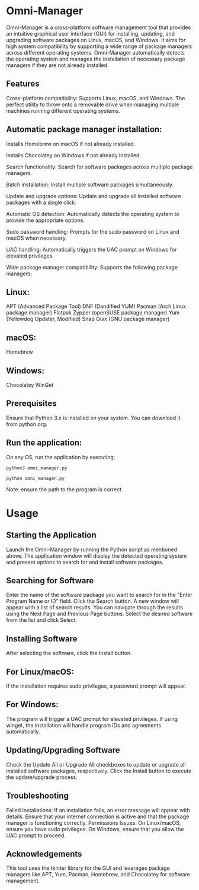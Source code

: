 # Omni-Manager
Omni-Manager is a cross-platform software management tool that provides an intuitive graphical user interface (GUI) for installing, updating, and upgrading software packages on Linux, macOS, and Windows. It aims for high system compatibility by supporting a wide range of package managers across different operating systems. Omni-Manager automatically detects the operating system and manages the installation of necessary package managers if they are not already installed.

## Features
Cross-platform compatibility: Supports Linux, macOS, and Windows. The perfect utility to throw onto a removable drive when managing multiple machines running different operating systems.

## Automatic package manager installation:

Installs Homebrew on macOS if not already installed.

Installs Chocolatey on Windows if not already installed.

Search functionality: Search for software packages across multiple package managers.

Batch installation: Install multiple software packages simultaneously.

Update and upgrade options: Update and upgrade all installed software packages with a single click.

Automatic OS detection: Automatically detects the operating system to provide the appropriate options.

Sudo password handling: Prompts for the sudo password on Linux and macOS when necessary.

UAC handling: Automatically triggers the UAC prompt on Windows for elevated privileges.

Wide package manager compatibility: Supports the following package managers:

## Linux:
APT (Advanced Package Tool)
DNF (Dandified YUM)
Pacman (Arch Linux package manager)
Flatpak
Zypper (openSUSE package manager)
Yum (Yellowdog Updater, Modified)
Snap
Guix (GNU package manager)

## macOS:
Homebrew

## Windows:
Chocolatey
WinGet

## Prerequisites
Ensure that Python 3.x is installed on your system. You can download it from python.org.

## Run the application:
On any OS, run the application by executing:

`python3 omni_manager.py`

`python omni_manager.py`

Note: ensure the path to the program is correct

# Usage

## Starting the Application

Launch the Omni-Manager by running the Python script as mentioned above.
The application window will display the detected operating system and present options to search for and install software packages.

## Searching for Software

Enter the name of the software package you want to search for in the "Enter Program Name or ID" field.
Click the Search button.
A new window will appear with a list of search results. You can navigate through the results using the Next Page and Previous Page buttons.
Select the desired software from the list and click Select.

## Installing Software

After selecting the software, click the Install button.

## For Linux/macOS:
If the installation requires sudo privileges, a password prompt will appear.

## For Windows:
The program will trigger a UAC prompt for elevated privileges.
If using winget, the installation will handle program IDs and agreements automatically.

## Updating/Upgrading Software
Check the Update All or Upgrade All checkboxes to update or upgrade all installed software packages, respectively.
Click the Install button to execute the update/upgrade process.

## Troubleshooting
Failed Installations: If an installation fails, an error message will appear with details. Ensure that your internet connection is active and that the package manager is functioning correctly.
Permissions Issues: On Linux/macOS, ensure you have sudo privileges. On Windows, ensure that you allow the UAC prompt to proceed.

## Acknowledgements
This tool uses the tkinter library for the GUI and leverages package managers like APT, Yum, Pacman, Homebrew, and Chocolatey for software management.
